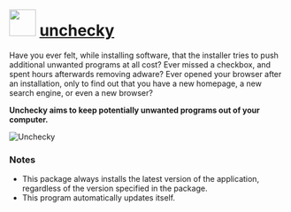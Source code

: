 ﻿# <img src="https://cdn.rawgit.com/chocolatey/chocolatey-coreteampackages/400df127014e0d9856ed420fe89c728668d310d2/icons/unchecky.png" width="48" height="48"/> [unchecky](https://chocolatey.org/packages/unchecky)


Have you ever felt, while installing software, that the installer tries to push additional unwanted programs at all cost? Ever missed a checkbox, and spent hours afterwards removing adware? Ever opened your browser after an installation, only to find out that you have a new homepage, a new search engine, or even a new browser?

__Unchecky aims to keep potentially unwanted programs out of your computer.__

![Unchecky](https://i.imgur.com/DTUlrjq.png)

### Notes

* This package always installs the latest version of the application, regardless of the version specified in the package.
* This program automatically updates itself.

